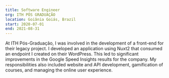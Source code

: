```yaml
---
title: Software Engineer
org: ITH PÓS GRADUAÇÃO
location: Goiânia Goiás, Brazil
start: 2020-07-01
end: 2021-08-31
---
```

At ITH Pós-Graduação, I was involved in the development of a front-end for their legacy project. I developed an application using Nuxt2 that consumed an endpoint I created on their WordPress. This led to significant improvements in the Google Speed Insights results for the company. My responsibilities also included website and API development, gamification of courses, and managing the online user experience.